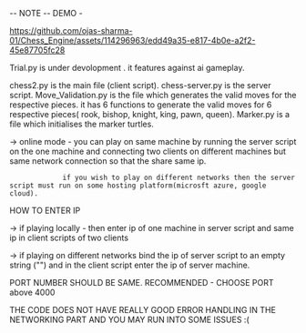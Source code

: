 
-- NOTE --
DEMO -

https://github.com/ojas-sharma-01/Chess_Engine/assets/114296963/edd49a35-e817-4b0e-a2f2-45e87705fc28


Trial.py is under devolopment . it features against ai gameplay.

chess2.py is the main file (client script).
chess-server.py is the server script.
Move_Validation.py is the file which generates the valid moves for the respective pieces. it has 6 functions to generate the valid moves for 6 respective pieces( rook, bishop, knight, king, pawn, queen).
Marker.py is a file which initialises the marker turtles.

-> online mode - you can play on same machine by running the server script on the one machine and connecting two clients on different machines
                 but same network connection so that the share same ip.

                 if you wish to play on different networks then the server script must run on some hosting platform(microsft azure, google cloud).


HOW TO ENTER IP

-> if playing locally -  then enter ip of one machine in server script and same ip in client scripts of two clients

-> if playing on different networks bind the ip of server script to an empty string ("") and in the client script enter the ip of server machine.

PORT NUMBER SHOULD BE SAME.
RECOMMENDED - CHOOSE PORT above 4000

THE CODE DOES NOT HAVE REALLY GOOD ERROR HANDLING IN THE NETWORKING PART AND YOU MAY RUN INTO SOME ISSUES :( 
